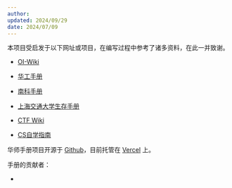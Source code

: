 ```yaml
---
author: 
updated: 2024/09/29
date: 2024/07/09
---
```


本项目受启发于以下网址或项目，在编写过程中参考了诸多资料，在此一并致谢。

- [OI-Wiki](https://oi-wiki.org)

- [华工手册](https://www.gzic.online)

- [南科手册](https://sustech.online)

- [上海交通大学生存手册](https://survivesjtu.gitbook.io)

- [CTF Wiki](https://ctf-wiki.org)

- [CS自学指南](https://csdiy.wiki)

<!-- 感谢南科大提供 [CDNJS Mirrors](https://mirrors.sustech.edu.cn) 服务。 -->

华师手册项目开源于 [Github](https://github.com)，目前托管在 [Vercel](https://vercel.com) 上。

手册的贡献者：

- 

